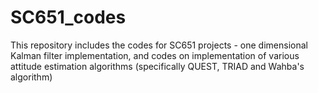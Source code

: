 # SC651_codes
This repository includes the codes for SC651 projects - one dimensional Kalman filter implementation, and codes on implementation of various attitude estimation algorithms (specifically QUEST, TRIAD and Wahba's algorithm)
